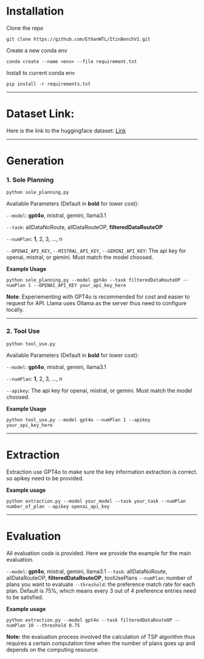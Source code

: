# Installation
Clone the repo
```
git clone https://github.com/EthanWTL/ItinBenchV1.git
```
Create a new conda env
```
conda create --name <env> --file requirement.txt
```
Install to current conda env
```
pip install -r requirements.txt
```

---

# Dataset Link: 

Here is the link to the huggingface dataset: [Link](https://huggingface.co/datasets/EthanWTL81/ItinBench)

---

# Generation
### 1. Sole Planning
``` 
python sole_planning.py
```
Avaliable Parameters (Default in **bold** for lower cost):

```--model```: **gpt4o**, mistral, gemini, llama3.1

```--task```: allDataNoRoute, allDataRouteOP, **filteredDataRouteOP**

```--numPlan```: **1**, 2, 3, ..., n

```--OPENAI_API_KEY```, ```--MISTRAL_API_KEY```, ```--GEMINI_API_KEY```: The api key for openai, mistral, or gemini. Must match the model choosed. 

**Example Usage**
```
python sole_planning.py --model gpt4o --task filteredDataRouteOP --numPlan 1 --OPENAI_API_KEY your_api_key_here
```

**Note**: Experiementing with GPT4o is recommended for cost and easier to request for API. Llama uses Ollama as the server thus need to configure locally. 

---

### 2. Tool Use
```
python tool_use.py
```
Avaliable Parameters (Default in **bold** for lower cost):

```--model```: **gpt4o**, mistral, gemini, llama3.1

```--numPlan```: **1**, 2, 3, ..., n

```--apikey```: The api key for openai, mistral, or gemini. Must match the model choosed. 

**Example Usage**
```
python tool_use.py --model gpt4o --numPlan 1 --apikey your_api_key_here
```
---
# Extraction

Extraction use GPT4o to make sure the key information extraction is correct. so apikey need to be provided.

**Example usage**
```
python extraction.py --model your_model --task your_task --numPlan number_of_plan --apikey openai_api_key
```
---
# Evaluation
All evaluation code is provided. Here we provide the example for the main evaluation.

```--model```: **gpt4o**, mistral, gemini, llama3.1
```--task```: allDataNoRoute, allDataRouteOP, **filteredDataRouteOP**, toolUsePlans
```--numPlan```: number of plans you want to evaluate
```--threshold```: the preference match rate for each plan. Default is 75%, which means every 3 out of 4 preference entries need to be satisfied. 

**Example usage**
```
python extraction.py --model gpt4o --task filteredDataRouteOP --numPlan 10 --threshold 0.75
```

**Note:** the evaluation process involved the calculation of TSP algorithm thus requires a certain computation time when the number of plans goes up and depends on the computing resource.
